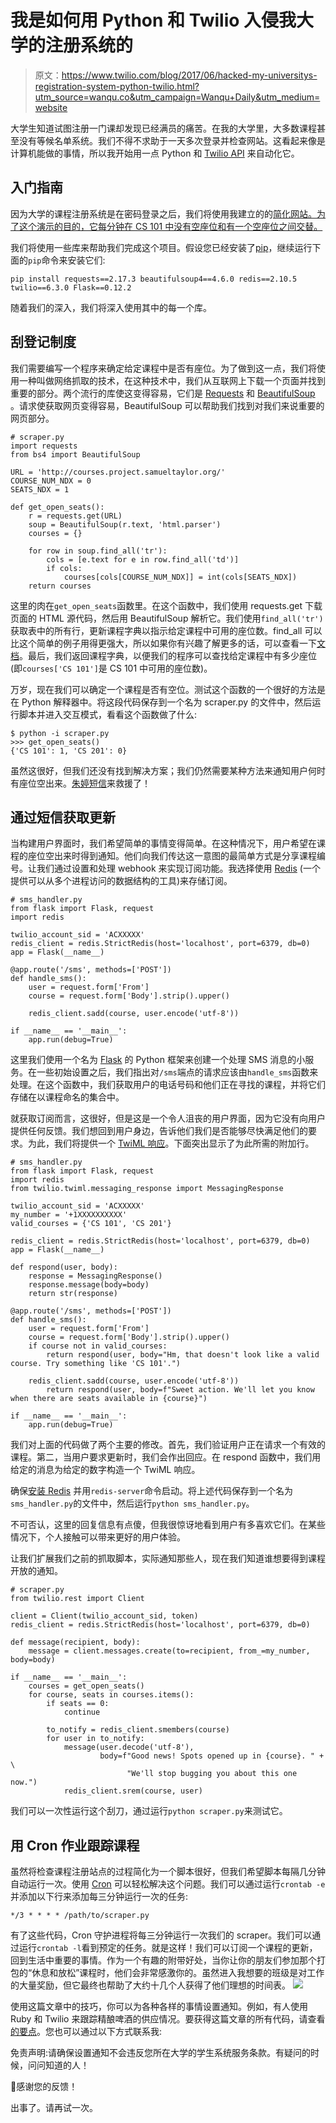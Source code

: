 # 我是如何用 Python 和 Twilio 入侵我大学的注册系统的

> 原文：<https://www.twilio.com/blog/2017/06/hacked-my-universitys-registration-system-python-twilio.html?utm_source=wanqu.co&utm_campaign=Wanqu+Daily&utm_medium=website>



大学生知道试图注册一门课却发现已经满员的痛苦。在我的大学里，大多数课程甚至没有等候名单系统。我们不得不求助于一天多次登录并检查网站。这看起来像是计算机能做的事情，所以我开始用一点 Python 和 [Twilio API](https://www.twilio.com/docs/api/rest) 来自动化它。

## 入门指南

因为大学的课程注册系统是在密码登录之后，我们将使用我建立的的[简化网站。为了这个演示的目的，它每分钟在 CS 101 中没有空座位和有一个空座位之间交替。](http://courses.project.samueltaylor.org/)

我们将使用一些库来帮助我们完成这个项目。假设您已经安装了[pip](https://pip.pypa.io/en/stable/installing/)，继续运行下面的`pip`命令来安装它们:

```
pip install requests==2.17.3 beautifulsoup4==4.6.0 redis==2.10.5 twilio==6.3.0 Flask==0.12.2 
```

随着我们的深入，我们将深入使用其中的每一个库。

## 刮登记制度

我们需要编写一个程序来确定给定课程中是否有座位。为了做到这一点，我们将使用一种叫做网络抓取的技术，在这种技术中，我们从互联网上下载一个页面并找到重要的部分。两个流行的库使这变得容易，它们是 [Requests](http://docs.python-requests.org/en/master/) 和 [BeautifulSoup](https://www.crummy.com/software/BeautifulSoup/) 。请求使获取网页变得容易，BeautifulSoup 可以帮助我们找到对我们来说重要的网页部分。

```
# scraper.py
import requests
from bs4 import BeautifulSoup

URL = 'http://courses.project.samueltaylor.org/'
COURSE_NUM_NDX = 0
SEATS_NDX = 1

def get_open_seats():
    r = requests.get(URL)
    soup = BeautifulSoup(r.text, 'html.parser')
    courses = {}

    for row in soup.find_all('tr'):
        cols = [e.text for e in row.find_all('td')]
        if cols:
            courses[cols[COURSE_NUM_NDX]] = int(cols[SEATS_NDX])
    return courses 
```

这里的肉在`get_open_seats`函数里。在这个函数中，我们使用 requests.get 下载页面的 HTML 源代码，然后用 BeautifulSoup 解析它。我们使用`find_all('tr')`获取表中的所有行，更新课程字典以指示给定课程中可用的座位数。find_all 可以比这个简单的例子用得更强大，所以如果你有兴趣了解更多的话，可以查看一下[文档](https://www.crummy.com/software/BeautifulSoup/bs4/doc/#searching-the-tree)。最后，我们返回课程字典，以便我们的程序可以查找给定课程中有多少座位(即`courses['CS 101']`是 CS 101 中可用的座位数)。

万岁，现在我们可以确定一个课程是否有空位。测试这个函数的一个很好的方法是在 Python 解释器中。将这段代码保存到一个名为 scraper.py 的文件中，然后运行脚本并进入交互模式，看看这个函数做了什么:

```
$ python -i scraper.py
>>> get_open_seats()
{'CS 101': 1, 'CS 201': 0} 
```

虽然这很好，但我们还没有找到解决方案；我们仍然需要某种方法来通知用户何时有座位空出来。[朱婷短信](https://www.twilio.com/docs/api/rest/sending-messages)来救援了！

## 通过短信获取更新

当构建用户界面时，我们希望简单的事情变得简单。在这种情况下，用户希望在课程的座位空出来时得到通知。他们向我们传达这一意图的最简单方式是分享课程编号。让我们通过设置和处理 webhook 来实现订阅功能。我选择使用 [Redis](https://redis.io/) (一个提供可以从多个进程访问的数据结构的工具)来存储订阅。

```
# sms_handler.py
from flask import Flask, request
import redis

twilio_account_sid = 'ACXXXXX'
redis_client = redis.StrictRedis(host='localhost', port=6379, db=0)
app = Flask(__name__)

@app.route('/sms', methods=['POST'])
def handle_sms():
    user = request.form['From']
    course = request.form['Body'].strip().upper()

    redis_client.sadd(course, user.encode('utf-8'))

if __name__ == '__main__':
    app.run(debug=True) 
```

这里我们使用一个名为 [Flask](https://www.fullstackpython.com/flask.html) 的 Python 框架来创建一个处理 SMS 消息的小服务。在一些初始设置之后，我们指出对`/sms`端点的请求应该由`handle_sms`函数来处理。在这个函数中，我们获取用户的电话号码和他们正在寻找的课程，并将它们存储在以课程命名的集合中。

就获取订阅而言，这很好，但是这是一个令人沮丧的用户界面，因为它没有向用户提供任何反馈。我们想回到用户身边，告诉他们我们是否能够尽快满足他们的要求。为此，我们将提供一个 [TwiML 响应](https://www.twilio.com/docs/api/twiml/sms/your_response)。下面突出显示了为此所需的附加行。

```
# sms_handler.py
from flask import Flask, request
import redis
from twilio.twiml.messaging_response import MessagingResponse

twilio_account_sid = 'ACXXXXX'
my_number = '+1XXXXXXXXXX'
valid_courses = {'CS 101', 'CS 201'}

redis_client = redis.StrictRedis(host='localhost', port=6379, db=0)
app = Flask(__name__)

def respond(user, body):
    response = MessagingResponse()
    response.message(body=body)
    return str(response)

@app.route('/sms', methods=['POST'])
def handle_sms():
    user = request.form['From']
    course = request.form['Body'].strip().upper()
    if course not in valid_courses:
        return respond(user, body="Hm, that doesn't look like a valid course. Try something like 'CS 101'.")

    redis_client.sadd(course, user.encode('utf-8'))
        return respond(user, body=f"Sweet action. We'll let you know when there are seats available in {course}")

if __name__ == '__main__':
    app.run(debug=True) 
```

我们对上面的代码做了两个主要的修改。首先，我们验证用户正在请求一个有效的课程。第二，当用户要求更新时，我们会作出回应。在 respond 函数中，我们用给定的消息为给定的数字构造一个 TwiML 响应。

确保[安装 Redis](https://www.fullstackpython.com/blog/install-redis-use-python-3-ubuntu-1604.html) 并用`redis-server`命令启动。将上述代码保存到一个名为`sms_handler.py`的文件中，然后运行`python sms_handler.py`。

不可否认，这里的回复信息有点傻，但我很惊讶地看到用户有多喜欢它们。在某些情况下，个人接触可以带来更好的用户体验。

让我们扩展我们之前的抓取脚本，实际通知那些人，现在我们知道谁想要得到课程开放的通知。

```
# scraper.py
from twilio.rest import Client

client = Client(twilio_account_sid, token)
redis_client = redis.StrictRedis(host='localhost', port=6379, db=0)

def message(recipient, body):
    message = client.messages.create(to=recipient, from_=my_number, body=body)

if __name__ == '__main__':
    courses = get_open_seats()
    for course, seats in courses.items():
        if seats == 0:
            continue

        to_notify = redis_client.smembers(course)
        for user in to_notify:
            message(user.decode('utf-8'), 
                    body=f"Good news! Spots opened up in {course}. " + \
                          "We'll stop bugging you about this one now.")
            redis_client.srem(course, user) 
```

我们可以一次性运行这个刮刀，通过运行`python scraper.py`来测试它。

## 用 Cron 作业跟踪课程

虽然将检查课程注册站点的过程简化为一个脚本很好，但我们希望脚本每隔几分钟自动运行一次。使用 [Cron](https://en.wikipedia.org/wiki/Cron) 可以轻松解决这个问题。我们可以通过运行`crontab -e`并添加以下行来添加每三分钟运行一次的任务:

```
*/3 * * * * /path/to/scraper.py 
```

有了这些代码，Cron 守护进程将每三分钟运行一次我们的 scraper。我们可以通过运行`crontab -l`看到预定的任务。就是这样！我们可以订阅一个课程的更新，回到生活中重要的事情。作为一个有趣的附带好处，当你让你的朋友们参加那个打包的“休息和放松”课程时，他们会非常感激你的。虽然进入我想要的班级是对工作的大量奖励，但它最终也帮助了大约十几个人获得了他们理想的时间表。
![](img/b3083668b2537c08e6f1ac298df62b0f.png)

使用这篇文章中的技巧，你可以为各种各样的事情设置通知。例如，有人使用 Ruby 和 Twilio 来跟踪精酿啤酒的供应情况。要获得这篇文章的所有代码，请查看[的要点](https://gist.github.com/ssaamm/70dfca15dbb85d5e4a011d926097d62a)。您也可以通过以下方式联系我:

免责声明:请确保设置通知不会违反您所在大学的学生系统服务条款。有疑问的时候，问问知道的人！

🎉感谢您的反馈！

出事了。请再试一次。

